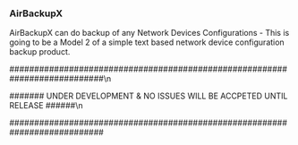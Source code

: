 ### AirBackupX
AirBackupX can do backup of any Network Devices Configurations - This is going to be a Model 2 of a simple text based network device configuration backup product.

###########################################################################\n

####### UNDER DEVELOPMENT & NO ISSUES WILL BE ACCPETED UNTIL RELEASE ######\n

###########################################################################
